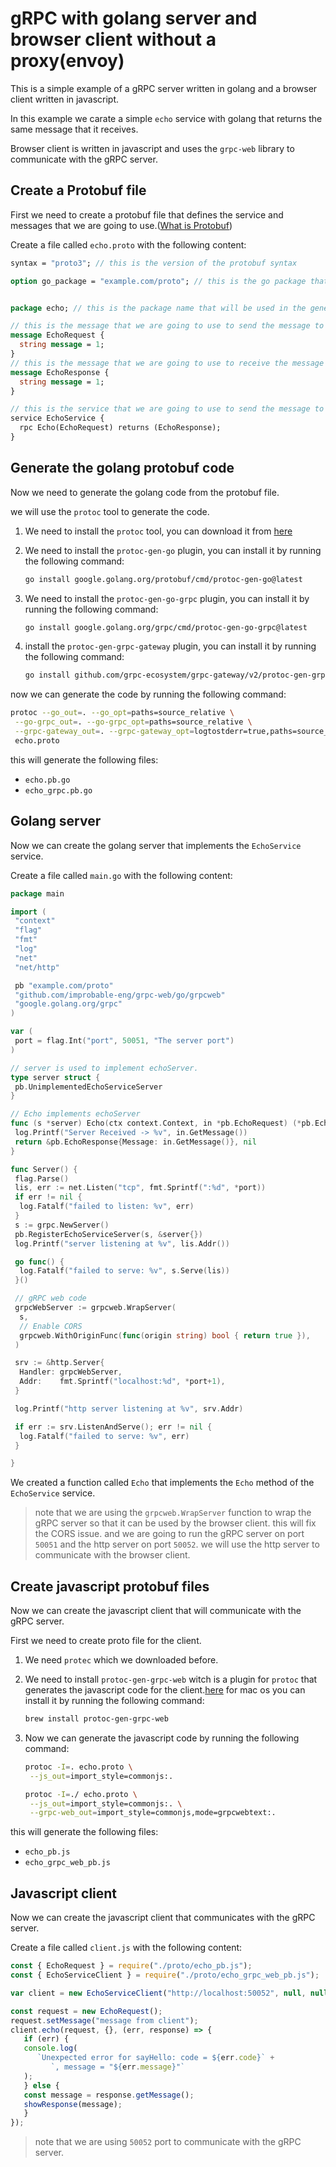 # gRPC with golang server and browser client without a proxy(envoy)

This is a simple example of a gRPC server written in golang and a browser client written in javascript.

In this example we carate a simple `echo` service with golang that returns the same message that it receives.

Browser client is written in javascript and uses the `grpc-web` library to communicate with the gRPC server.

## Create a Protobuf file

First we need to create a protobuf file that defines the service and messages that we are going to use.([What is Protobuf](https://protobuf.dev/overview/))

Create a file called `echo.proto` with the following content:

```protobuf
syntax = "proto3"; // this is the version of the protobuf syntax

option go_package = "example.com/proto"; // this is the go package that will be generated we need this for golang


package echo; // this is the package name that will be used in the generated code

// this is the message that we are going to use to send the message to the server
message EchoRequest {
  string message = 1;
}
// this is the message that we are going to use to receive the message from the server
message EchoResponse {
  string message = 1;
}

// this is the service that we are going to use to send the message to the server
service EchoService {
  rpc Echo(EchoRequest) returns (EchoResponse);
}
```

## Generate the golang protobuf code

Now we need to generate the golang code from the protobuf file.

we will use the `protoc` tool to generate the code.

1. We need to install the `protoc` tool, you can download it from [here](https://github.com/protocolbuffers/protobuf?tab=readme-ov-file)
2. We need to install the `protoc-gen-go` plugin, you can install it by running the following command:

   ```bash
   go install google.golang.org/protobuf/cmd/protoc-gen-go@latest
   ```

3. We need to install the `protoc-gen-go-grpc` plugin, you can install it by running the following command:

   ```bash
   go install google.golang.org/grpc/cmd/protoc-gen-go-grpc@latest
   ```

4. install the `protoc-gen-grpc-gateway` plugin, you can install it by running the following command:

   ```bash
   go install github.com/grpc-ecosystem/grpc-gateway/v2/protoc-gen-grpc-gateway@latest
   ```

now we can generate the code by running the following command:

```bash
protoc --go_out=. --go_opt=paths=source_relative \
 --go-grpc_out=. --go-grpc_opt=paths=source_relative \
 --grpc-gateway_out=. --grpc-gateway_opt=logtostderr=true,paths=source_relative \
 echo.proto
```

this will generate the following files:

- `echo.pb.go`
- `echo_grpc.pb.go`

## Golang server

Now we can create the golang server that implements the `EchoService` service.

Create a file called `main.go` with the following content:

```go
package main

import (
 "context"
 "flag"
 "fmt"
 "log"
 "net"
 "net/http"

 pb "example.com/proto"
 "github.com/improbable-eng/grpc-web/go/grpcweb"
 "google.golang.org/grpc"
)

var (
 port = flag.Int("port", 50051, "The server port")
)

// server is used to implement echoServer.
type server struct {
 pb.UnimplementedEchoServiceServer
}

// Echo implements echoServer
func (s *server) Echo(ctx context.Context, in *pb.EchoRequest) (*pb.EchoResponse, error) {
 log.Printf("Server Received -> %v", in.GetMessage())
 return &pb.EchoResponse{Message: in.GetMessage()}, nil
}

func Server() {
 flag.Parse()
 lis, err := net.Listen("tcp", fmt.Sprintf(":%d", *port))
 if err != nil {
  log.Fatalf("failed to listen: %v", err)
 }
 s := grpc.NewServer()
 pb.RegisterEchoServiceServer(s, &server{})
 log.Printf("server listening at %v", lis.Addr())

 go func() {
  log.Fatalf("failed to serve: %v", s.Serve(lis))
 }()

 // gRPC web code
 grpcWebServer := grpcweb.WrapServer(
  s,
  // Enable CORS
  grpcweb.WithOriginFunc(func(origin string) bool { return true }),
 )

 srv := &http.Server{
  Handler: grpcWebServer,
  Addr:    fmt.Sprintf("localhost:%d", *port+1),
 }

 log.Printf("http server listening at %v", srv.Addr)

 if err := srv.ListenAndServe(); err != nil {
  log.Fatalf("failed to serve: %v", err)
 }

}
```

We created a function called `Echo` that implements the `Echo` method of the `EchoService` service.

>note that we are using the `grpcweb.WrapServer` function to wrap the gRPC server so that it can be used by the browser client. this will fix the CORS issue. and we are going to run the gRPC server on port `50051` and the http server on port `50052`. we will use the http server to communicate with the browser client.

## Create javascript protobuf files

Now we can create the javascript client that will communicate with the gRPC server.

First we need to create proto file for the client.

1. We need `protec` which we downloaded before.
2. We need to install `protoc-gen-grpc-web` witch is a plugin for `protoc` that generates the javascript code for the client.[here](https://github.com/grpc/grpc-web?tab=readme-ov-file#3-install-grpc-web-code-generator) for mac os you can install it by running the following command:

   ```bash
   brew install protoc-gen-grpc-web
   ```

3. Now we can generate the javascript code by running the following command:

   ```bash
   protoc -I=. echo.proto \
    --js_out=import_style=commonjs:.

   protoc -I=./ echo.proto \
    --js_out=import_style=commonjs:. \
    --grpc-web_out=import_style=commonjs,mode=grpcwebtext:.
   ```

this will generate the following files:

- `echo_pb.js`
- `echo_grpc_web_pb.js`

## Javascript client

Now we can create the javascript client that communicates with the gRPC server.

Create a file called `client.js` with the following content:

```javascript
const { EchoRequest } = require("./proto/echo_pb.js");
const { EchoServiceClient } = require("./proto/echo_grpc_web_pb.js");

var client = new EchoServiceClient("http://localhost:50052", null, null);

const request = new EchoRequest();
request.setMessage("message from client");
client.echo(request, {}, (err, response) => {
   if (err) {
   console.log(
      `Unexpected error for sayHello: code = ${err.code}` +
         `, message = "${err.message}"`
   );
   } else {
   const message = response.getMessage();
   showResponse(message);
   }
});
```

> note that we are using `50052` port to communicate with the gRPC server.
